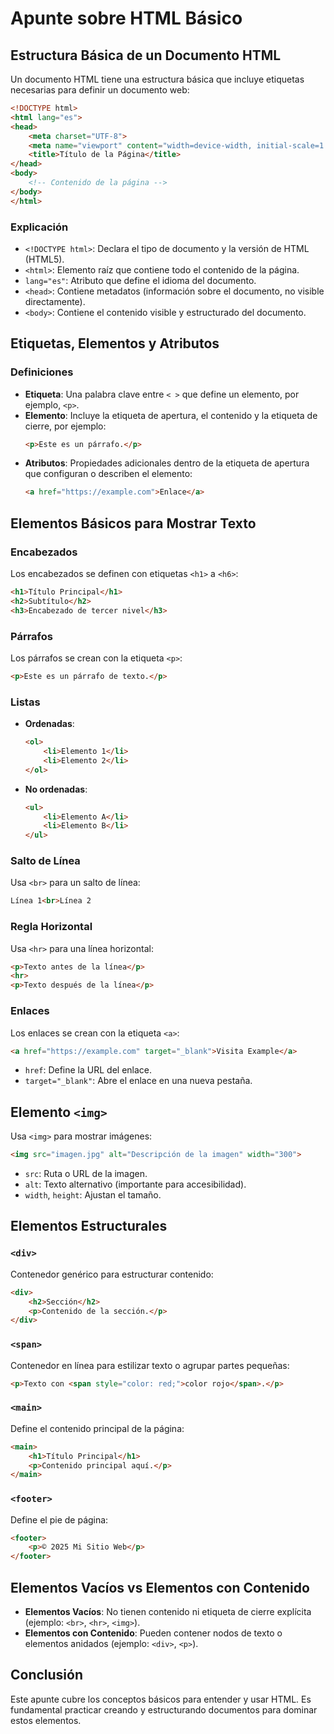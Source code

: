 # Apunte sobre HTML Básico

## Estructura Básica de un Documento HTML
Un documento HTML tiene una estructura básica que incluye etiquetas necesarias para definir un documento web:

```html
<!DOCTYPE html>
<html lang="es">
<head>
    <meta charset="UTF-8">
    <meta name="viewport" content="width=device-width, initial-scale=1.0">
    <title>Título de la Página</title>
</head>
<body>
    <!-- Contenido de la página -->
</body>
</html>
```

### Explicación
- `<!DOCTYPE html>`: Declara el tipo de documento y la versión de HTML (HTML5).
- `<html>`: Elemento raíz que contiene todo el contenido de la página.
- `lang="es"`: Atributo que define el idioma del documento.
- `<head>`: Contiene metadatos (información sobre el documento, no visible directamente).
- `<body>`: Contiene el contenido visible y estructurado del documento.

## Etiquetas, Elementos y Atributos
### Definiciones
- **Etiqueta**: Una palabra clave entre `< >` que define un elemento, por ejemplo, `<p>`.
- **Elemento**: Incluye la etiqueta de apertura, el contenido y la etiqueta de cierre, por ejemplo:
  ```html
  <p>Este es un párrafo.</p>
  ```
- **Atributos**: Propiedades adicionales dentro de la etiqueta de apertura que configuran o describen el elemento:
  ```html
  <a href="https://example.com">Enlace</a>
  ```

## Elementos Básicos para Mostrar Texto

### Encabezados
Los encabezados se definen con etiquetas `<h1>` a `<h6>`:
```html
<h1>Título Principal</h1>
<h2>Subtítulo</h2>
<h3>Encabezado de tercer nivel</h3>
```

### Párrafos
Los párrafos se crean con la etiqueta `<p>`:
```html
<p>Este es un párrafo de texto.</p>
```

### Listas
- **Ordenadas**:
  ```html
  <ol>
      <li>Elemento 1</li>
      <li>Elemento 2</li>
  </ol>
  ```
- **No ordenadas**:
  ```html
  <ul>
      <li>Elemento A</li>
      <li>Elemento B</li>
  </ul>
  ```

### Salto de Línea
Usa `<br>` para un salto de línea:
```html
Línea 1<br>Línea 2
```

### Regla Horizontal
Usa `<hr>` para una línea horizontal:
```html
<p>Texto antes de la línea</p>
<hr>
<p>Texto después de la línea</p>
```

### Enlaces
Los enlaces se crean con la etiqueta `<a>`:
```html
<a href="https://example.com" target="_blank">Visita Example</a>
```
- `href`: Define la URL del enlace.
- `target="_blank"`: Abre el enlace en una nueva pestaña.

## Elemento `<img>`
Usa `<img>` para mostrar imágenes:
```html
<img src="imagen.jpg" alt="Descripción de la imagen" width="300">
```
- `src`: Ruta o URL de la imagen.
- `alt`: Texto alternativo (importante para accesibilidad).
- `width`, `height`: Ajustan el tamaño.

## Elementos Estructurales
### `<div>`
Contenedor genérico para estructurar contenido:
```html
<div>
    <h2>Sección</h2>
    <p>Contenido de la sección.</p>
</div>
```

### `<span>`
Contenedor en línea para estilizar texto o agrupar partes pequeñas:
```html
<p>Texto con <span style="color: red;">color rojo</span>.</p>
```

### `<main>`
Define el contenido principal de la página:
```html
<main>
    <h1>Título Principal</h1>
    <p>Contenido principal aquí.</p>
</main>
```

### `<footer>`
Define el pie de página:
```html
<footer>
    <p>© 2025 Mi Sitio Web</p>
</footer>
```

## Elementos Vacíos vs Elementos con Contenido
- **Elementos Vacíos**: No tienen contenido ni etiqueta de cierre explícita (ejemplo: `<br>`, `<hr>`, `<img>`).
- **Elementos con Contenido**: Pueden contener nodos de texto o elementos anidados (ejemplo: `<div>`, `<p>`).

## Conclusión
Este apunte cubre los conceptos básicos para entender y usar HTML. Es fundamental practicar creando y estructurando documentos para dominar estos elementos.
